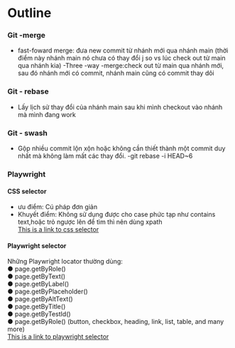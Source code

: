 # Outline
### Git -merge
- fast-foward merge: đưa new commit từ nhánh mới qua nhánh main (thời điểm này nhánh main nó chưa có thay đổi j so vs lúc check out từ main qua nhánh kia)
-Three -way -merge:check out từ main qua nhánh mới, sau đó nhánh mới có commit, nhánh main cũng có commit thay dôi

### Git - rebase
- Lấy lịch sử thay đổi của nhánh main sau khi mình checkout vào nhánh mà mình đang work 

### Git - swash
- Gộp nhiều commit lộn xộn hoặc không cần thiết thành một commit duy nhất mà không làm mất các thay đổi.
   -git rebase -i HEAD~6
### Playwright 
#### CSS selector
- ưu điểm: Cú pháp đơn giản
- Khuyết điểm: Không sử dụng được cho case phức tạp như contains text,hoặc trỏ ngược lên để tìm thì nên dùng xpath
<br> [This is a link to css selector](https://css-selectors-cheatsheet.fullstack.edu.vn/assets/answers/CSS-selectors-cheatsheet.pdf)


#### Playwright selector
Những Playwright locator thường dùng:
<br> ● page.getByRole()
<br> ● page.getByText()
<br> ● page.getByLabel()
<br> ● page.getByPlaceholder()
<br> ● page.getByAltText()
<br> ● page.getByTitle()
<br> ● page.getByTestId()
<br> ● page.getByRole() (button, checkbox, heading, link, list, table, and many more)
<br> [This is a link to playwright selector](https://playwright.dev/docs/locators)